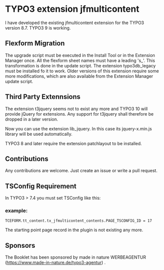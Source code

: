 # TYPO3 extension jfmulticontent

I have developed the existing jfmulticontent extension for the TYPO3 version 8.7. TYPO3 9 is working.

## Flexform Migration

The upgrade script must be executed in the Install Tool or in the Extension Manager once. All the flexform sheet names must have a leading 's_'. This transformation is done in the update script. The extension typo3db_legacy must be installed fo it to work. Older versions of this extension require some more modifications, which are also available from the Extension Manager update script.

## Third Party Extennsions

The extension t3jquery seems not to exist any more and TYPO3 10 will provide jQuery for extensions. Any support for t3jquery shall therefore be dropped in a later version.

Now you can use the extension lib_jquery. In this case its jquery-x.min.js library will be used automatically.

TYPO3 8 and later require the extension patchlayout to be installed.

## Contributions

Any contributions are welcome. Just create an issue or write a pull request.


## TSConfig Requirement

In TYPO3 > 7.4 you must set TSConfig like this:
### example:
```
TCEFORM.tt_content.tx_jfmulticontent_contents.PAGE_TSCONFIG_ID = 17

```

The starting point page record in the plugin is not existing any more.

## Sponsors

The Booklet has been sponsored by made in nature WERBEAGENTUR (https://www.made-in-nature.de/typo3-agentur) .

